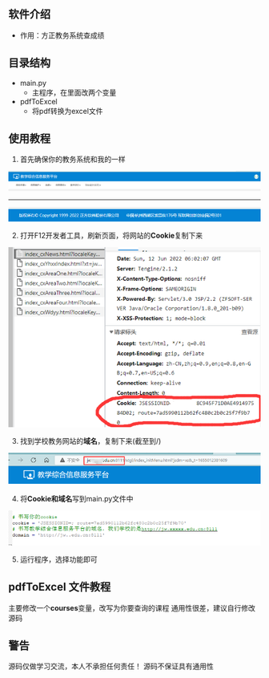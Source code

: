 软件介绍
----
- 作用：方正教务系统查成绩

目录结构
----

- main.py
  - 主程序，在里面改两个变量
- pdfToExcel
  - 将pdf转换为excel文件

使用教程
----
1. 首先确保你的教务系统和我的一样

![img](./1-1.png)

<hr>

![img](./1-2.png)

2.  打开F12开发者工具，刷新页面，将网站的**Cookie**复制下来

![img](./2-1.png)

3.  找到学校教务网站的**域名**，复制下来(截至到/)

![img](./3-1.png)

4. 将**Cookie和域名**写到main.py文件中
 
![img](./4-1.png)

5. 运行程序，选择功能即可

pdfToExcel 文件教程
----
主要修改一个**courses**变量，改写为你要查询的课程
通用性很差，建议自行修改源码


警告
----
源码仅做学习交流，本人不承担任何责任！
源码不保证具有通用性